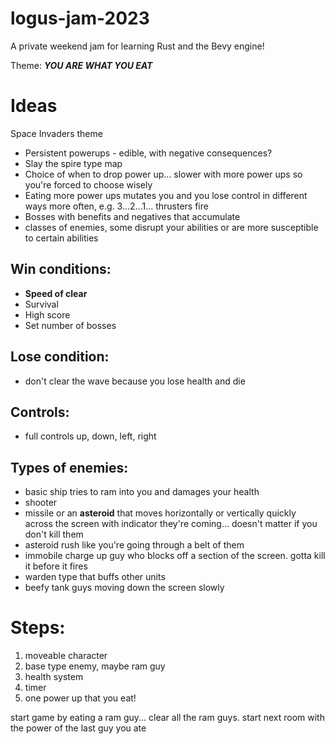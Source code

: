 # logus-jam-2023
A private weekend jam for learning Rust and the Bevy engine!

Theme: _**YOU ARE WHAT YOU EAT**_

# Ideas

Space Invaders theme

- Persistent powerups - edible, with negative consequences?
- Slay the spire type map
- Choice of when to drop power up... slower with more power ups so you're forced to choose wisely
- Eating more power ups mutates you and you lose control in different ways more often, e.g. 3...2...1... thrusters fire 
- Bosses with benefits and negatives that accumulate 
- classes of enemies, some disrupt your abilities or are more susceptible to certain abilities

## Win conditions:
- **Speed of clear**
- Survival
- High score 
- Set number of bosses

## Lose condition:
- don't clear the wave because you lose health and die

## Controls:
- full controls up, down, left, right

## Types of enemies:
- basic ship tries to ram into you and damages your health
- shooter
- missile or an **asteroid** that moves horizontally or vertically quickly across the screen with indicator they're coming... doesn't matter if you don't kill them
- asteroid rush like you're going through a belt of them
- immobile charge up guy who blocks off a section of the screen. gotta kill it before it fires
- warden type that buffs other units
- beefy tank guys moving down the screen slowly

# Steps:
1. moveable character 
2. base type enemy, maybe ram guy
3. health system
4. timer 
5. one power up that you eat!

start game by eating a ram guy... clear all the ram guys. start next room with the power of the last guy you ate